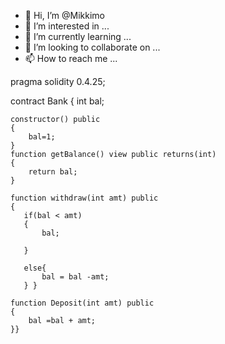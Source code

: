 - 👋 Hi, I’m @Mikkimo
- 👀 I’m interested in ...
- 🌱 I’m currently learning ...
- 💞️ I’m looking to collaborate on ...
- 📫 How to reach me ...

<!---
Mikkimo/Mikkimo is a ✨ special ✨ repository because its `README.md` (this file) appears on your GitHub profile.
You can click the Preview link to take a look at your changes.
--->


pragma solidity 0.4.25;

contract Bank
{
    int bal;

    constructor() public
    {
        bal=1;
    }
    function getBalance() view public returns(int)
    {
        return bal;
    }

    function withdraw(int amt) public
    {
       if(bal < amt)
       {
           bal;
           
       }
            
       else{
           bal = bal -amt;
       } }

    function Deposit(int amt) public
    {
        bal =bal + amt;
    }}
